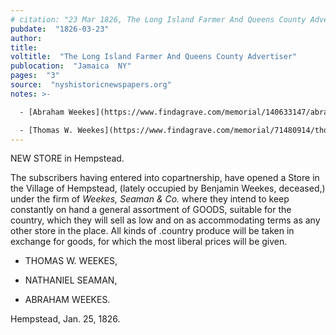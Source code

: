 ```yaml
---
# citation: "23 Mar 1826, The Long Island Farmer And Queens County Advertiser, Jamaica NY, p3, nyshistoricnewspapers.org."
pubdate:  "1826-03-23"
author: 
title: 
voltitle:  "The Long Island Farmer And Queens County Advertiser"
publocation:  "Jamaica  NY"
pages:  "3"
source:  "nyshistoricnewspapers.org"
notes: >-

  - [Abraham Weekes](https://www.findagrave.com/memorial/140633147/abraham-weeks) (1769 to 25 Feb 1840), alternately spelled "Weeks" *appears* to be the correct identity. His wife's maiden name is Pine. 

  - [Thomas W. Weekes](https://www.findagrave.com/memorial/71480914/thomas-w-weekes) (? to 02 Jul 1859), alternately spelled "Weeks". One of the executors of his estate was [John H. Seaman](https://www.findagrave.com/memorial/38136756/john-h-seaman) (10 Aug 1814 to 27 Feb 1890), who is referred to as a friend of Thomas' in his will, and whose father was [Nathaniel Seaman](https://www.findagrave.com/memorial/38137373/nathaniel-seaman) (31 Oct 1777 to 08 Jan 1848). 1848 was also the year given for the establishment of Pine Hillyer & Co. in Castleton, Staten Island NY.e
---
```

NEW STORE in Hempstead. 

The subscribers having entered into copartnership, have opened a Store in the Village of Hempstead, (lately occupied by Benjamin Weekes, deceased,) under the firm of *Weekes, Seaman & Co.* where they intend to keep constantly on hand a general assortment of GOODS, suitable for the country, which they will sell as low and on as accommodating terms as any other store in the place. All kinds of .country produce will be taken in exchange for goods, for which the most liberal prices will be given.

  - THOMAS W. WEEKES, 

  - NATHANIEL SEAMAN, 

  - ABRAHAM WEEKES. 

Hempstead, Jan. 25, 1826.

